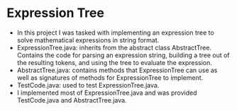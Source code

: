 # Expression Tree

- In this project I was tasked with implementing an expression tree to solve mathematical expressions in string format.
- ExpressionTree.java: inherits from the abstract class AbstractTree. Contains the code for parsing an expression string, building a tree out of the resulting tokens, and using the tree to evaluate the expression.
- AbstractTree.java: contains methods that ExpressionTree can use as well as signatures of methods for ExpressionTree to implement.
- TestCode.java: used to test ExpressionTree.java.
- I implemented most of ExpressionTree.java and was provided TestCode.java and AbstractTree.java.